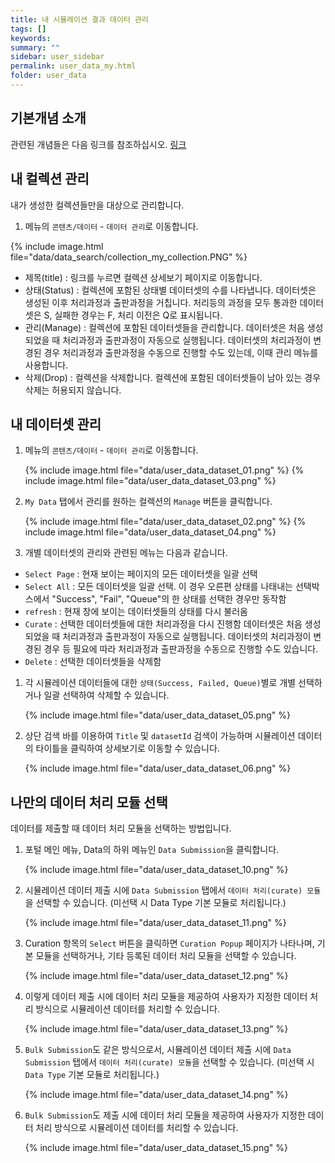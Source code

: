 ```yaml
---
title: 내 시뮬레이션 결과 데이터 관리
tags: []
keywords:
summary: ""
sidebar: user_sidebar
permalink: user_data_my.html
folder: user_data
---
```


## 기본개념 소개

관련된 개념들은 다음 링크를 참조하십시오. [링크](./user_data_intro.html)


## 내 컬렉션 관리 
내가 생성한 컬렉션들만을 대상으로 관리합니다. 

1. 메뉴의 `콘텐츠/데이터` - `데이터 관리`로 이동합니다. 

{% include image.html file="data/data_search/collection_my_collection.PNG" %}

- 제목(title) : 링크를 누르면 컬렉션 상세보기 페이지로 이동합니다. 
- 상태(Status) : 컬렉션에 포함된 상태별 데이터셋의 수를 나타냅니다. 
  데이터셋은 생성된 이후 처리과정과 출판과정을 거칩니다. 
  처리등의 과정을 모두 통과한 데이터셋은 S, 실패한 경우는 F, 처리 이전은 Q로 표시됩니다. 
- 관리(Manage) : 컬렉션에 포함된 데이터셋들을 관리합니다. 
  데이터셋은 처음 생성되었을 때 처리과정과 출판과정이 자동으로 실행됩니다. 
  데이터셋의 처리과정이 변경된 경우 처리과정과 출판과정을 수동으로 진행할 수도 있는데, 이때 관리 메뉴를 사용합니다. 
- 삭제(Drop) : 컬렉션을 삭제합니다. 컬렉션에 포함된 데이터셋들이 남아 있는 경우 삭제는 허용되지 않습니다. 



## 내 데이터셋 관리 

1. 메뉴의 `콘텐츠/데이터` - `데이터 관리`로 이동합니다. 

    {% include image.html file="data/user_data_dataset_01.png" %}
    {% include image.html file="data/user_data_dataset_03.png" %}

1. `My Data` 탭에서 관리를 원하는 컬렉션의 `Manage` 버튼을 클릭합니다. 


    {% include image.html file="data/user_data_dataset_02.png" %}
    {% include image.html file="data/user_data_dataset_04.png" %}

1. 개별 데이터셋의 관리와 관련된 메뉴는 다음과 같습니다.  

- `Select Page` : 현재 보이는 페이지의 모든 데이터셋을 일괄 선택
- `Select All` : 모든 데이터셋을 일괄 선택. 
   이 경우 오른편 상태를 나태내는 선택박스에서 "Success", "Fail", "Queue"의 한 상태를 선택한 경우만 동작함
- `refresh` : 현재 창에 보이는 데이터셋들의 상태를 다시 불러옴
- `Curate` : 선택한 데이터셋들에 대한 처리과정을 다시 진행함
             데이터셋은 처음 생성되었을 때 처리과정과 출판과정이 자동으로 실행됩니다. 
             데이터셋의 처리과정이 변경된 경우 등 필요에 따라 처리과정과 출판과정을 수동으로 진행할 수도 있습니다.  
- `Delete` : 선택한 데이터셋들을 삭제함


1. 각 시뮬레이션 데이터들에 대한 `상태(Success, Failed, Queue)`별로 개별 선택하거나 일괄 선택하여 삭제할 수 있습니다.

    {% include image.html file="data/user_data_dataset_05.png" %}


1. 상단 검색 바를 이용하여 `Title` 및 `datasetId` 검색이 가능하며 시뮬레이션 데이터의 타이틀을 클릭하여 상세보기로 이동할 수 있습니다.

    {% include image.html file="data/user_data_dataset_06.png" %}



## 나만의 데이터 처리 모듈 선택

데이터를 제출할 때 데이터 처리 모듈을 선택하는 방법입니다. 

1. 포털 메인 메뉴, Data의 하위 메뉴인 `Data Submission`을 클릭합니다.  

    {% include image.html file="data/user_data_dataset_10.png" %}

1. 시뮬레이션 데이터 제출 시에 `Data Submission` 탭에서 `데이터 처리(curate) 모듈`을 선택할 수 있습니다. (미선택 시 Data Type 기본 모듈로 처리됩니다.)

    {% include image.html file="data/user_data_dataset_11.png" %}

1. Curation 항목의 `Select` 버튼을 클릭하면 `Curation Popup` 페이지가 나타나며, 기본 모듈을 선택하거나, 기타 등록된 데이터 처리 모듈을 선택할 수 있습니다.

    {% include image.html file="data/user_data_dataset_12.png" %}

1. 이렇게 데이터 제출 시에 데이터 처리 모듈을 제공하여 사용자가 지정한 데이터 처리 방식으로 시뮬레이션 데이터를 처리할 수 있습니다.

    {% include image.html file="data/user_data_dataset_13.png" %}

1. `Bulk Submission`도 같은 방식으로서, 시뮬레이션 데이터 제출 시에 `Data Submission` 탭에서 `데이터 처리(curate) 모듈`을 선택할 수 있습니다. (미선택 시 `Data Type` 기본 모듈로 처리됩니다.)

    {% include image.html file="data/user_data_dataset_14.png" %}

1. `Bulk Submission`도 제출 시에 데이터 처리 모듈을 제공하여 사용자가 지정한 데이터 처리 방식으로 시뮬레이션 데이터를 처리할 수 있습니다.

    {% include image.html file="data/user_data_dataset_15.png" %}


 